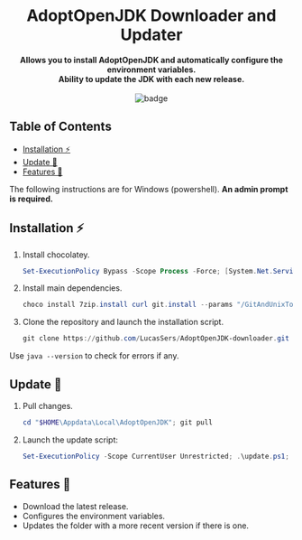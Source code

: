 <h1 align="center">AdoptOpenJDK Downloader and Updater</h1>
<p align="center">
    <b>Allows you to install AdoptOpenJDK and automatically configure the environment variables.</b>
    <br />
    <b>Ability to update the JDK with each new release.</b>
    <br />
    <br />
    <a><img
            alt="badge"
            src="http://ForTheBadge.com/images/badges/built-with-love.svg"/>
    </a>
</p>


## Table of Contents 

-   [Installation ⚡](#installation-)
-   [Update 🚀](#update-)
-   [Features 📃](#features-)

The following instructions are for Windows (powershell). **An admin prompt is required.**

## Installation ⚡

1. Install chocolatey.

   ```powershell
   Set-ExecutionPolicy Bypass -Scope Process -Force; [System.Net.ServicePointManager]::SecurityProtocol = [System.Net.ServicePointManager]::SecurityProtocol -bor 3072; iex ((New-Object System.Net.WebClient).DownloadString('https://chocolatey.org/install.ps1'))
   ```

2. Install main dependencies.

   ```powershell
   choco install 7zip.install curl git.install --params "/GitAndUnixToolsOnPath /NoGitLfs /SChannel /NoShellIntegration" -y; RefreshEnv;
   ```

3. Clone the repository and launch the installation script.

   ```powershell
   git clone https://github.com/LucasSers/AdoptOpenJDK-downloader.git "$HOME\Appdata\Local\AdoptOpenJDK"; cd "$HOME\Appdata\Local\AdoptOpenJDK"; Set-ExecutionPolicy -Scope CurrentUser Unrestricted; .\install.ps1; exit;
   ```


Use `java --version` to check for errors if any.

## Update 🚀

1. Pull changes.

    ```powershell
    cd "$HOME\Appdata\Local\AdoptOpenJDK"; git pull
    ```

2. Launch the update script:

    ```powershell
    Set-ExecutionPolicy -Scope CurrentUser Unrestricted; .\update.ps1; exit;
    ```

## Features 📃

-   Download the latest release.
-   Configures the environment variables.
-   Updates the folder with a more recent version if there is one.
